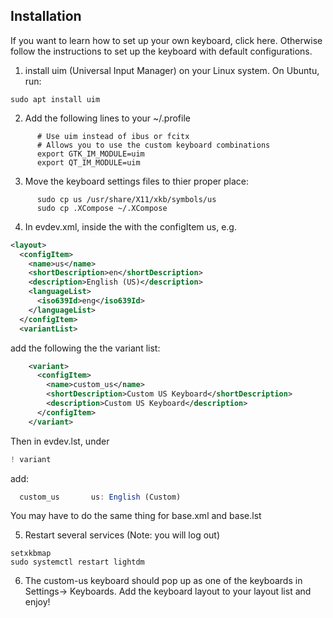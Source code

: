 ## Installation

If you want to learn how to set up your own keyboard, click here.
Otherwise follow the instructions to set up the keyboard with default configurations.
  
1. install uim (Universal Input Manager) on your Linux system. On Ubuntu, run:
```
sudo apt install uim
```
2. Add the following lines to your ~/.profile
```
      # Use uim instead of ibus or fcitx
      # Allows you to use the custom keyboard combinations
      export GTK_IM_MODULE=uim
      export QT_IM_MODULE=uim
```
3. Move the keyboard settings files to thier proper place:
```
      sudo cp us /usr/share/X11/xkb/symbols/us
      sudo cp .XCompose ~/.XCompose
```
4. In evdev.xml, inside the <layout> with the configItem us, e.g. 
```xml
<layout>
  <configItem>
    <name>us</name>
    <shortDescription>en</shortDescription>
    <description>English (US)</description>
    <languageList>
      <iso639Id>eng</iso639Id>
    </languageList>
  </configItem>
  <variantList>
```
add the following the the variant list:
```xml
    <variant>
      <configItem>
        <name>custom_us</name>
        <shortDescription>Custom US Keyboard</shortDescription>
        <description>Custom US Keyboard</description>
      </configItem>
    </variant>
```
Then in evdev.lst, under 
```javascript
! variant
```
   add: 
```javascript
  custom_us       us: English (Custom)
```
You may have to do the same thing for base.xml and base.lst

5. Restart several services (Note: you will log out)
```
setxkbmap
sudo systemctl restart lightdm
```
6. The custom-us keyboard should pop up as one of the keyboards in Settings→ Keyboards. Add the keyboard layout to your layout list and enjoy!
